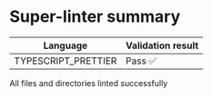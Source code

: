 # Super-linter summary

| Language            | Validation result |
| ------------------- | ----------------- |
| TYPESCRIPT_PRETTIER | Pass ✅           |

All files and directories linted successfully
